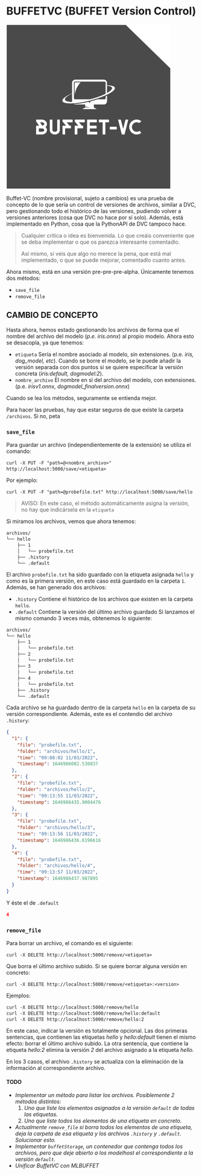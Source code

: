 # BUFFETVC (BUFFET Version Control)

![](img/BUFFET-VC.png)

Buffet-VC (nombre provisional, sujeto a cambios) es una prueba de concepto de lo que sería un control de versiones de archivos, similar a DVC, pero gestionando todo el histórico de las versiones, pudiendo volver a versiones anteriores (cosa que DVC no hace por sí solo). Además, está implementado en Python, cosa que la PythonAPI de DVC tampoco hace.

> Cualquier crítica o idea es bienvenida. Lo que creáis conveniente que se deba implementar o que os parezca interesante comentadlo.
> 
> Así mismo, si veis que algo no merece la pena, que está mal implementado, o que se puede mejorar, comentadlo cuanto antes.

Ahora mismo, está en una versión pre-pre-pre-alpha. Únicamente tenemos dos métodos:

* `save_file`
* `remove_file`

## CAMBIO DE CONCEPTO

Hasta ahora, hemos estado gestionando los archivos de forma que el nombre del archivo del modelo (_p.e. iris.onnx_) al propio modelo. Ahora esto se desacopla, ya que tenemos:

* `etiqueta` Sería el nombre asociado al modelo, sin extensiones. (p.e. _iris, dog_model, etc_). Cuando se borre el modelo, se le puede añadir la versión separada con dos puntos si se quiere especificar la versión concreta (_iris:default, dogmodel:2_).
* `nombre_archivo` El nombre en sí del archivo del modelo, con extensiones. (p.e. _irisv1.onnx, dogmodel_finalversion.onnx_)

Cuando se lea los métodos, seguramente se entienda mejor.

Para hacer las pruebas, hay que estar seguros de que existe la carpeta `/archivos`. Si no, peta

### `save_file`

Para guardar un archivo (independientemente de la extensión) se utiliza el comando:

```commandline
curl -X PUT -F "path=@<nombre_archivo>" http://localhost:5000/save/<etiqueta>
```

Por ejemplo:

```commandline
curl -X PUT -F "path=@probefile.txt" http://localhost:5000/save/hello
```
> AVISO: En este caso, el método automáticamente asigna la versión, no hay que indicársela en la `etiqueta`

Si miramos los archivos, vemos que ahora tenemos:
```shell
archivos/
└── hello
    ├── 1
    │   └── probefile.txt
    ├── .history
    └── .default

```
El archivo `probefile.txt` ha sido guardado con la etiqueta asignada `hello` y como es la primera versión, en este caso está guardado en la carpeta `1`. Además, se han generado dos archivos:
* `.history` Contiene el histórico de los archivos que existen en la carpeta `hello`.
* `.default` Contiene la versión del último archivo guardado
Si lanzamos el mismo comando 3 veces más, obtenemos lo siguiente:
```shell
archivos/
└── hello
    ├── 1
    │   └── probefile.txt
    ├── 2
    │   └── probefile.txt
    ├── 3
    │   └── probefile.txt
    ├── 4
    │   └── probefile.txt
    ├── .history
    └── .default

```
Cada archivo se ha guardado dentro de la carpeta `hello` en la carpeta de su versión correspondiente.
Además, este es el contendio del archivo `.history`:
```json
{
  "1": {
    "file": "probefile.txt",
    "folder": "archivos/hello/1",
    "time": "09:08:02 11/03/2022",
    "timestamp": 1646986082.530837
  },
  "2": {
    "file": "probefile.txt",
    "folder": "archivos/hello/2",
    "time": "09:13:55 11/03/2022",
    "timestamp": 1646986435.9004476
  },
  "3": {
    "file": "probefile.txt",
    "folder": "archivos/hello/3",
    "time": "09:13:56 11/03/2022",
    "timestamp": 1646986436.6196616
  },
  "4": {
    "file": "probefile.txt",
    "folder": "archivos/hello/4",
    "time": "09:13:57 11/03/2022",
    "timestamp": 1646986437.987895
  }
}
```
Y éste el de `.default`

```json
4
```

### `remove_file`

Para borrar un archivo, el comando es el siguiente:

```commandline
curl -X DELETE http://localhost:5000/remove/<etiqueta>
```
Que borra el último archivo subido. Si se quiere borrar alguna versión en concreto:
```commandline
curl -X DELETE http://localhost:5000/remove/<etiqueta>:<version>
```

Ejemplos:

```commandline
curl -X DELETE http://localhost:5000/remove/hello
curl -X DELETE http://localhost:5000/remove/hello:default
curl -X DELETE http://localhost:5000/remove/hello:2
```

En este caso, indicar la versión es totalmente opcional.
Las dos primeras sentencias, que contienen las etiquetas _hello_ y _hello:default_ tienen el mismo efecto: borrar el último archivo subido.
La otra sentencia, que contiene la etiqueta _hello:2_ elimina la versión _2_ del archivo asignado a la etiqueta _hello_.

En los 3 casos, el archivo `.history` se actualiza con la eliminación de la información al correspondiente archivo.

#### TODO

* _Implementar un método para listar los archivos. Posiblemente 2 métodos distintos:_
    1. _Uno que liste los elementos asignados a la versión `default` de todas las etiquetas._
    2. _Uno que liste todos los elementos de una etiqueta en concreto._
* _Actualmente `remove_file` si borra todos los elementos de una etiqueta, deja la carpeta de esa etiqueta y los archivos `.history` y `.default`. Solucionar esto._
* _Implementar `buffetStorage`, un contenedor que contenga todos los archivos, pero que deje abierto a los modelhost el correspondiente a la versión `default`._
* _Unificar BuffetVC con MLBUFFET_
